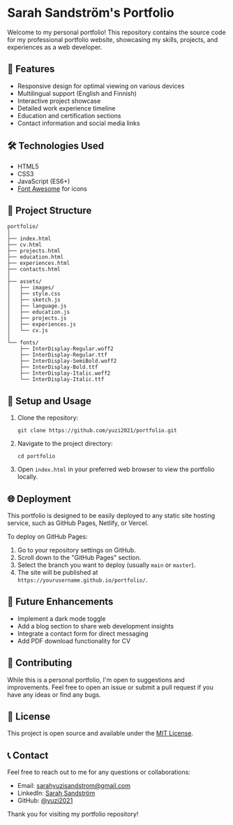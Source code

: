 # Sarah Sandström's Portfolio

Welcome to my personal portfolio! This repository contains the source code for my professional portfolio website, showcasing my skills, projects, and experiences as a web developer.

## 🌟 Features

- Responsive design for optimal viewing on various devices
- Multilingual support (English and Finnish)
- Interactive project showcase
- Detailed work experience timeline
- Education and certification sections
- Contact information and social media links

## 🛠 Technologies Used

- HTML5
- CSS3
- JavaScript (ES6+)
- [Font Awesome](https://fontawesome.com/) for icons

## 📁 Project Structure

```
portfolio/
│
├── index.html
├── cv.html
├── projects.html
├── education.html
├── experiences.html
├── contacts.html
│
├── assets/
│   ├── images/
│   ├── style.css
│   ├── sketch.js
│   ├── language.js
│   ├── education.js
│   ├── projects.js
│   ├── experiences.js
│   └── cv.js
│
└── fonts/
    ├── InterDisplay-Regular.woff2
    ├── InterDisplay-Regular.ttf
    ├── InterDisplay-SemiBold.woff2
    ├── InterDisplay-Bold.ttf
    ├── InterDisplay-Italic.woff2
    └── InterDisplay-Italic.ttf
```

## 🚀 Setup and Usage

1. Clone the repository:
   ```
   git clone https://github.com/yuzi2021/portfolio.git
   ```

2. Navigate to the project directory:
   ```
   cd portfolio
   ```

3. Open `index.html` in your preferred web browser to view the portfolio locally.

## 🌐 Deployment

This portfolio is designed to be easily deployed to any static site hosting service, such as GitHub Pages, Netlify, or Vercel.

To deploy on GitHub Pages:

1. Go to your repository settings on GitHub.
2. Scroll down to the "GitHub Pages" section.
3. Select the branch you want to deploy (usually `main` or `master`).
4. The site will be published at `https://yourusername.github.io/portfolio/`.

## 🔮 Future Enhancements

- Implement a dark mode toggle
- Add a blog section to share web development insights
- Integrate a contact form for direct messaging
- Add PDF download functionality for CV

## 🤝 Contributing

While this is a personal portfolio, I'm open to suggestions and improvements. Feel free to open an issue or submit a pull request if you have any ideas or find any bugs.

## 📄 License

This project is open source and available under the [MIT License](LICENSE).

## 📞 Contact

Feel free to reach out to me for any questions or collaborations:

- Email: sarahyuzisandstrom@gmail.com
- LinkedIn: [Sarah Sandström](https://www.linkedin.com/in/sarah-sandstr%C3%B6m-17338ab6/)
- GitHub: [@yuzi2021](https://github.com/yuzi2021)

Thank you for visiting my portfolio repository!